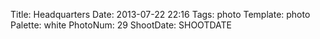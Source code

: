 Title: Headquarters
Date: 2013-07-22 22:16
Tags: photo
Template: photo
Palette: white
PhotoNum: 29
ShootDate: SHOOTDATE
